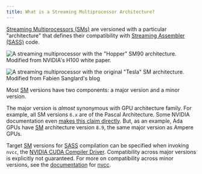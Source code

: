 ```yaml
---
title: What is a Streaming Multiprocessor Architecture?
---
```


[Streaming Multiprocessors (SMs)](/gpu-glossary/device-hardware/streaming-multiprocessor)
are versioned with a particular "architecture" that defines their compatibility
with
[Streaming Assembler (SASS)](/gpu-glossary/device-software/streaming-assembler)
code.

![A streaming multiprocessor with the "Hopper" SM90 architecture. Modified from NVIDIA's [H100 white paper](https://modal-cdn.com/gpu-glossary/gtc22-whitepaper-hopper.pdf).](themed-image://gh100-sm.svg)

![A streaming multiprocessor with the original "Tesla" SM architecture. Modified from [Fabien Sanglard's blog](https://fabiensanglard.net/cuda)](themed-image://tesla-sm.svg)

Most [SM](/gpu-glossary/device-hardware/streaming-multiprocessor) versions have
two components: a major version and a minor version.

The major version is _almost_ synonymous with GPU architecture family. For
example, all SM versions `6.x` are of the Pascal Architecture. Some NVIDIA
documentation even
[makes this claim directly](https://docs.nvidia.com/cuda/ptx-writers-guide-to-interoperability/index.html).
But, as an example, Ada GPUs have
[SM](/gpu-glossary/device-hardware/streaming-multiprocessor) architecture
version `8.9`, the same major version as Ampere GPUs.

Target [SM](/gpu-glossary/device-hardware/streaming-multiprocessor) versions for
[SASS](/gpu-glossary/device-software/streaming-assembler) compilation can be
specified when invoking `nvcc`, the
[NVIDIA CUDA Compiler Driver](/gpu-glossary/host-software/nvcc). Compatibility
across major versions is explicitly not guaranteed. For more on compatibility
across minor versions, see the
[documentation](https://docs.nvidia.com/cuda/cuda-compiler-driver-nvcc/index.html#gpu-feature-list)
for [nvcc](/gpu-glossary/host-software/nvcc).
